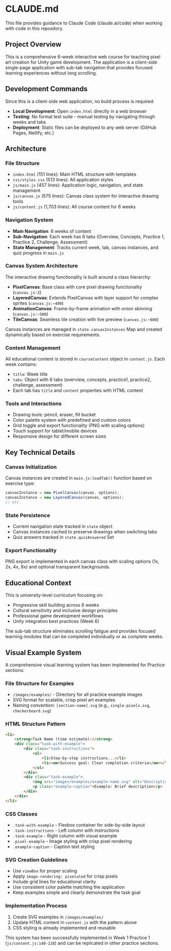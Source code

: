 # CLAUDE.md

This file provides guidance to Claude Code (claude.ai/code) when working with code in this repository.

## Project Overview

This is a comprehensive 6-week interactive web course for teaching pixel art creation for Unity game development. The application is a client-side single-page application with sub-tab navigation that provides focused learning experiences without long scrolling.

## Development Commands

Since this is a client-side web application, no build process is required:

- **Local Development**: Open `index.html` directly in a web browser
- **Testing**: No formal test suite - manual testing by navigating through weeks and tabs
- **Deployment**: Static files can be deployed to any web server (GitHub Pages, Netlify, etc.)

## Architecture

### File Structure
- `index.html` (151 lines): Main HTML structure with templates
- `css/styles.css` (513 lines): All application styles
- `js/main.js` (457 lines): Application logic, navigation, and state management  
- `js/canvas.js` (575 lines): Canvas class system for interactive drawing tools
- `js/content.js` (1,703 lines): All course content for 6 weeks

### Navigation System
- **Main Navigation**: 6 weeks of content
- **Sub-Navigation**: Each week has 6 tabs (Overview, Concepts, Practice 1, Practice 2, Challenge, Assessment)
- **State Management**: Tracks current week, tab, canvas instances, and quiz progress in `main.js`

### Canvas System Architecture
The interactive drawing functionality is built around a class hierarchy:

- **PixelCanvas**: Base class with core pixel drawing functionality (`canvas.js:3`)
- **LayeredCanvas**: Extends PixelCanvas with layer support for complex sprites (`canvas.js:~400`)
- **AnimationCanvas**: Frame-by-frame animation with onion skinning (`canvas.js:~500`)
- **TileCanvas**: Seamless tile creation with live preview (`canvas.js:~600`)

Canvas instances are managed in `state.canvasInstances` Map and created dynamically based on exercise requirements.

### Content Management
All educational content is stored in `courseContent` object in `content.js`. Each week contains:
- `title`: Week title
- `tabs`: Object with 6 tabs (overview, concepts, practice1, practice2, challenge, assessment)
- Each tab has `title` and `content` properties with HTML content

### Tools and Interactions
- Drawing tools: pencil, eraser, fill bucket
- Color palette system with predefined and custom colors
- Grid toggle and export functionality (PNG with scaling options)
- Touch support for tablet/mobile devices
- Responsive design for different screen sizes

## Key Technical Details

### Canvas Initialization
Canvas instances are created in `main.js:loadTab()` function based on exercise type:
```javascript
canvasInstance = new PixelCanvas(canvas, options);
canvasInstance = new LayeredCanvas(canvas, options);
// etc.
```

### State Persistence
- Current navigation state tracked in `state` object
- Canvas instances cached to preserve drawings when switching tabs
- Quiz answers tracked in `state.quizAnswered` Set

### Export Functionality
PNG export is implemented in each canvas class with scaling options (1x, 2x, 4x, 8x) and optional transparent backgrounds.

## Educational Context

This is university-level curriculum focusing on:
- Progressive skill building across 6 weeks
- Cultural sensitivity and inclusive design principles
- Professional game development workflows
- Unity integration best practices (Week 6)

The sub-tab structure eliminates scrolling fatigue and provides focused learning modules that can be completed individually or as complete weeks.

## Visual Example System

A comprehensive visual learning system has been implemented for Practice sections:

### File Structure for Examples
- `/images/examples/` - Directory for all practice example images
- SVG format for scalable, crisp pixel art examples
- Naming convention: `[section-name].svg` (e.g., `single-pixels.svg`, `checkerboard.svg`)

### HTML Structure Pattern
```html
<li>
    <strong>Task Name (time estimate):</strong>
    <div class="task-with-example">
        <div class="task-instructions">
            <ul>
                <li>Step-by-step instructions...</li>
                <li><em>Success goal: Clear completion criteria</em></li>
            </ul>
        </div>
        <div class="task-example">
            <img src="images/examples/example-name.svg" alt="Descriptive alt text" class="pixel-example"/>
            <p class="example-caption">Example: Brief description</p>
        </div>
    </div>
</li>
```

### CSS Classes
- `.task-with-example` - Flexbox container for side-by-side layout
- `.task-instructions` - Left column with instructions
- `.task-example` - Right column with visual example
- `.pixel-example` - Image styling with crisp pixel rendering
- `.example-caption` - Caption text styling

### SVG Creation Guidelines
- Use `viewBox` for proper scaling
- Apply `image-rendering: pixelated` for crisp pixels
- Include grid lines for educational clarity
- Use consistent color palette matching the application
- Keep examples simple and clearly demonstrate the task goal

### Implementation Process
1. Create SVG examples in `/images/examples/`
2. Update HTML content in `content.js` with the pattern above
3. CSS styling is already implemented and reusable

This system has been successfully implemented in Week 1 Practice 1 (`js/content.js:140-228`) and can be replicated in other practice sections.
